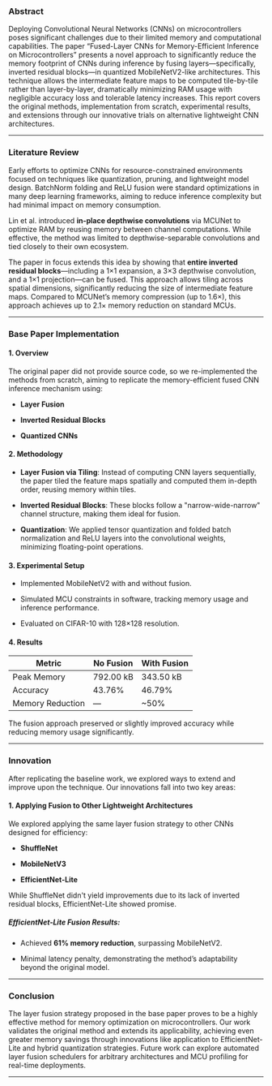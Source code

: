 
### **Abstract**

Deploying Convolutional Neural Networks (CNNs) on microcontrollers poses significant challenges due to their limited memory and computational capabilities. The paper “Fused-Layer CNNs for Memory-Efficient Inference on Microcontrollers” presents a novel approach to significantly reduce the memory footprint of CNNs during inference by fusing layers—specifically, inverted residual blocks—in quantized MobileNetV2-like architectures. This technique allows the intermediate feature maps to be computed tile-by-tile rather than layer-by-layer, dramatically minimizing RAM usage with negligible accuracy loss and tolerable latency increases. This report covers the original methods, implementation from scratch, experimental results, and extensions through our innovative trials on alternative lightweight CNN architectures.

---

### **Literature Review**

Early efforts to optimize CNNs for resource-constrained environments focused on techniques like quantization, pruning, and lightweight model design. BatchNorm folding and ReLU fusion were standard optimizations in many deep learning frameworks, aiming to reduce inference complexity but had minimal impact on memory consumption.

Lin et al. introduced **in-place depthwise convolutions** via MCUNet to optimize RAM by reusing memory between channel computations. While effective, the method was limited to depthwise-separable convolutions and tied closely to their own ecosystem.

The paper in focus extends this idea by showing that **entire inverted residual blocks**—including a 1×1 expansion, a 3×3 depthwise convolution, and a 1×1 projection—can be fused. This approach allows tiling across spatial dimensions, significantly reducing the size of intermediate feature maps. Compared to MCUNet’s memory compression (up to 1.6×), this approach achieves up to 2.1× memory reduction on standard MCUs.

---

### **Base Paper Implementation**

#### **1. Overview**

The original paper did not provide source code, so we re-implemented the methods from scratch, aiming to replicate the memory-efficient fused CNN inference mechanism using:

- **Layer Fusion**
    
- **Inverted Residual Blocks**
    
- **Quantized CNNs**
    

#### **2. Methodology**

- **Layer Fusion via Tiling**: Instead of computing CNN layers sequentially, the paper tiled the feature maps spatially and computed them in-depth order, reusing memory within tiles.
    
- **Inverted Residual Blocks**: These blocks follow a "narrow-wide-narrow" channel structure, making them ideal for fusion.
    
- **Quantization**: We applied tensor quantization and folded batch normalization and ReLU layers into the convolutional weights, minimizing floating-point operations.
    

#### **3. Experimental Setup**

- Implemented MobileNetV2 with and without fusion.
    
- Simulated MCU constraints in software, tracking memory usage and inference performance.
    
- Evaluated on CIFAR-10 with 128×128 resolution.
    

#### **4. Results**

|Metric|No Fusion|With Fusion|
|---|---|---|
|Peak Memory|792.00 kB|343.50 kB|
|Accuracy|43.76%|46.79%|
|Memory Reduction|—|~50%|

The fusion approach preserved or slightly improved accuracy while reducing memory usage significantly.

---

### **Innovation**

After replicating the baseline work, we explored ways to extend and improve upon the technique. Our innovations fall into two key areas:

#### **1. Applying Fusion to Other Lightweight Architectures**

We explored applying the same layer fusion strategy to other CNNs designed for efficiency:

- **ShuffleNet**
    
- **MobileNetV3**
    
- **EfficientNet-Lite**
    

While ShuffleNet didn't yield improvements due to its lack of inverted residual blocks, EfficientNet-Lite showed promise.

##### **EfficientNet-Lite Fusion Results**:

- Achieved **61% memory reduction**, surpassing MobileNetV2.
    
- Minimal latency penalty, demonstrating the method’s adaptability beyond the original model.
    

---

### **Conclusion**

The layer fusion strategy proposed in the base paper proves to be a highly effective method for memory optimization on microcontrollers. Our work validates the original method and extends its applicability, achieving even greater memory savings through innovations like application to EfficientNet-Lite and hybrid quantization strategies. Future work can explore automated layer fusion schedulers for arbitrary architectures and MCU profiling for real-time deployments.

---
